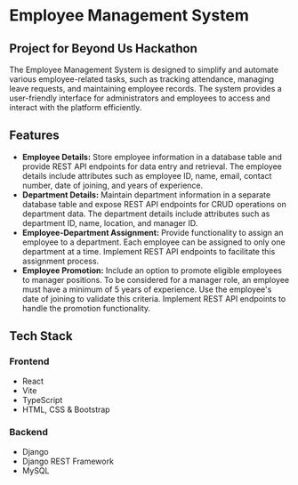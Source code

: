 # Employee Management System
## Project for Beyond Us Hackathon

The Employee Management System is designed to simplify and automate various employee-related tasks, such as tracking attendance, managing leave requests, and maintaining employee records. The system provides a user-friendly interface for administrators and employees to access and interact with the platform efficiently.

## Features

- **Employee Details:** Store employee information in a database table and provide REST API endpoints for data entry and retrieval. The employee details include attributes such as employee ID, name, email, contact number, date of joining, and years of experience.
- **Department Details:** Maintain department information in a separate database table and expose REST API endpoints for CRUD operations on department data. The department details include attributes such as department ID, name, location, and manager ID.
- **Employee-Department Assignment:** Provide functionality to assign an employee to a department. Each employee can be assigned to only one department at a time. Implement REST API endpoints to facilitate this assignment process.
- **Employee Promotion:** Include an option to promote eligible employees to manager positions. To be considered for a manager role, an employee must have a minimum of 5 years of experience. Use the employee's date of joining to validate this criteria. Implement REST API endpoints to handle the promotion functionality.

## Tech Stack

### Frontend

- React
- Vite
- TypeScript
- HTML, CSS & Bootstrap

### Backend

- Django
- Django REST Framework
- MySQL


